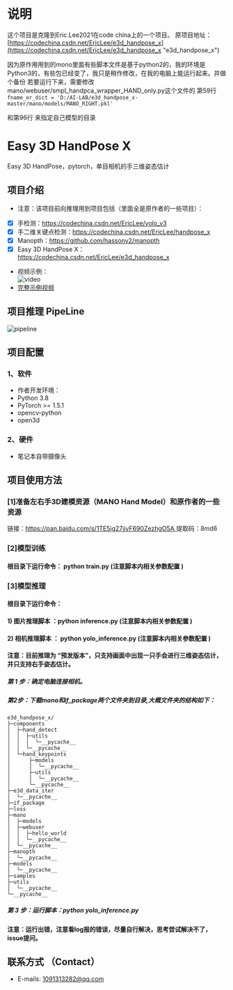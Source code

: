 # **说明**
这个项目是克隆到Eric.Lee2021在code china上的一个项目。
原项目地址：[https://codechina.csdn.net/EricLee/e3d_handpose_x](https://codechina.csdn.net/EricLee/e3d_handpose_x "e3d_handpose_x")


因为原作用用到的mono里面有些脚本文件是基于python2的，我的环境是Python3的，有些包已经变了，我只是稍作修改，在我的电脑上能运行起来。并做个备份
若要运行下来，需要修改mano/webuser/smpl_handpca_wrapper_HAND_only.py这个文件的
第59行
    `fname_or_dict = 'D:/AI-LAB/e3d_handpose_x-master/mano/models/MANO_RIGHT.pkl'`

和第96行
来指定自己模型的目录
# Easy 3D HandPose X  
Easy 3D HandPose，pytorch，单目相机的手三维姿态估计

## 项目介绍   
* 注意：该项目前向推理用到项目包括（里面全是原作者的一些项目）：  
- [x] 手检测：https://codechina.csdn.net/EricLee/yolo_v3
- [x] 手二维关键点检测：https://codechina.csdn.net/EricLee/handpose_x
- [x] Manopth：https://github.com/hassony2/manopth
- [x] Easy 3D HandPose X：https://codechina.csdn.net/EricLee/e3d_handpose_x

* 视频示例：  
 ![video](https://codechina.csdn.net/EricLee/e3d_handpose_x/-/raw/master/samples/sample.gif)    
* [完整示例视频](https://www.bilibili.com/video/BV1j64y1r7da/)       
## 项目推理 PipeLine
 ![pipeline](https://codechina.csdn.net/EricLee/e3d_handpose_x/-/raw/master/samples/e3d.jpg)  
## 项目配置  
### 1、软件  
* 作者开发环境：  
* Python 3.8  
* PyTorch >= 1.5.1  
* opencv-python  
* open3d  
### 2、硬件  
* 笔记本自带摄像头

## 项目使用方法  
### [1]准备左右手3D建模资源（MANO Hand Model）和原作者的一些资源  
链接：[https://pan.baidu.com/s/1TE5ig27jjvF690ZezhgO5A ](https://pan.baidu.com/s/1TE5ig27jjvF690ZezhgO5A )
提取码：8md6 
### [2]模型训练  
#### 根目录下运行命令： python train.py       (注意脚本内相关参数配置 )   

### [3]模型推理  
#### 根目录下运行命令：
#### 1) 图片推理脚本 ：python inference.py        (注意脚本内相关参数配置 )

#### 2) 相机推理脚本 ： python yolo_inference.py        (注意脚本内相关参数配置 )  
####    注意：目前推理为 “预发版本”，只支持画面中出现一只手会进行三维姿态估计，并只支持右手姿态估计。   

#####    第 1 步：确定电脑连接相机。
#####	第2步：下载mono和if_package两个文件夹到目录,大概文件夹的结构如下：
```
e3d_handpose_x/
├─components
│  ├─hand_detect
│  │  ├─utils
│  │  │  └─__pycache__
│  │  └─__pycache__
│  └─hand_keypoints
│      ├─models
│      │  └─__pycache__
│      ├─utils
│      │  └─__pycache__
│      └─__pycache__
├─e3d_data_iter
│  └─__pycache__
├─if_package
├─loss
├─mano
│  ├─models
│  ├─webuser
│  │  ├─hello_world
│  │  └─__pycache__
│  └─__pycache__
├─manopth
│  └─__pycache__
├─models
│  └─__pycache__
├─samples
├─utils
│  └─__pycache__
└─__pycache__
```
#####   第 3 步：运行脚本：python yolo_inference.py
####   注意：运行出错，注意看log报的错误，尽量自行解决，思考尝试解决不了，issue提问。

## 联系方式 （Contact）  
* E-mails: 1091313282@qq.com   
